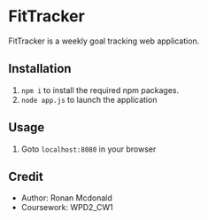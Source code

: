 # FitTracker

FitTracker is a weekly goal tracking web application.

## Installation

1. `npm i` to install the required npm packages.
2. `node app.js` to launch the application

## Usage

1. Goto `localhost:8080` in your browser







## Credit

- Author:     Ronan Mcdonald  
- Coursework: WPD2_CW1        

